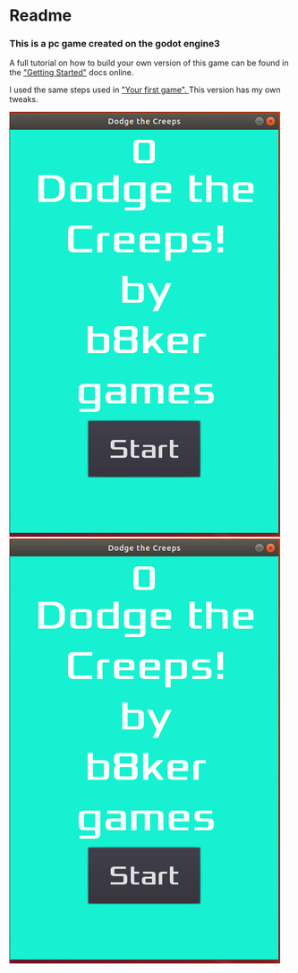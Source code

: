 <h1>Readme</h1>

<H3>This is a pc game created on the godot engine3</h3> 
<p>A full tutorial on how to build your own version of this game can be found in the <a href="https://docs.godotengine.org/en/3.1/getting_started/step_by_step/index.html">"Getting Started"</a> docs online.</p>
<p>I used the same steps used in <a href="https://docs.godotengine.org/en/3.1/getting_started/step_by_step/your_first_game.html"> "Your first game". </a>This version has my own tweaks.</p>

<div>
<img src="images/Screenshot from 2019-05-31 18-00-14.png" alt="a screenshot">
<img src="images/Screenshot from 2019-05-31 18-00-14.png" alt="another screenshot">
</div>

